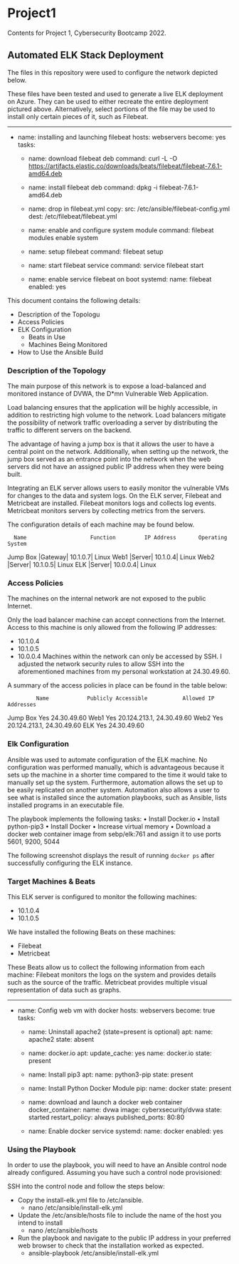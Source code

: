 # Project1
Contents for Project 1, Cybersecurity Bootcamp 2022.
## Automated ELK Stack Deployment

The files in this repository were used to configure the network depicted below.

 
These files have been tested and used to generate a live ELK deployment on Azure. They can be used to either recreate the entire deployment pictured above. Alternatively, select portions of the file may be used to install only certain pieces of it, such as Filebeat.

---
- name: installing and launching filebeat
  hosts: webservers
  become: yes
  tasks:

  - name: download filebeat deb
    command: curl -L -O https://artifacts.elastic.co/downloads/beats/filebeat/filebeat-7.6.1-amd64.deb

  - name: install filebeat deb
    command: dpkg -i filebeat-7.6.1-amd64.deb

  - name: drop in filebeat.yml 
    copy:
      src: /etc/ansible/filebeat-config.yml
      dest: /etc/filebeat/filebeat.yml

  - name: enable and configure system module
    command: filebeat modules enable system

  - name: setup filebeat
    command: filebeat setup

  - name: start filebeat service
    command: service filebeat start

  - name: enable service filebeat on boot
    systemd:
      name: filebeat
      enabled: yes

This document contains the following details:
- Description of the Topologu
- Access Policies
- ELK Configuration
  - Beats in Use
  - Machines Being Monitored
- How to Use the Ansible Build


### Description of the Topology

The main purpose of this network is to expose a load-balanced and monitored instance of DVWA, the D*mn Vulnerable Web Application.

Load balancing ensures that the application will be highly accessible, in addition to restricting high volume to the network. Load balancers mitigate the possibility of network traffic overloading a server by distributing the traffic to different servers on the backend. 

The advantage of having a jump box is that it allows the user to have a central point on the network. Additionally, when setting up the network, the jump box served as an entrance point into the network when the web servers did not have an assigned public IP address when they were being built. 

Integrating an ELK server allows users to easily monitor the vulnerable VMs for changes to the data and system logs. On the ELK server, Filebeat and Metricbeat are installed. Filebeat monitors logs and collects log events. Metricbeat monitors servers by collecting metrics from the servers.

The configuration details of each machine may be found below.

	  Name                	  Function		   IP Address		Operating System
Jump Box	|Gateway|	10.1.0.7|	Linux
Web1	|Server|	10.1.0.4|	Linux
Web2	|Server|	10.1.0.5|	Linux
ELK	|Server|	10.0.0.4|	Linux

### Access Policies

The machines on the internal network are not exposed to the public Internet. 

Only the load balancer machine can accept connections from the Internet. Access to this machine is only allowed from the following IP addresses:
-	10.1.0.4
-	10.1.0.5
-	10.0.0.4
Machines within the network can only be accessed by SSH. I adjusted the network security rules to allow SSH into the aforementioned machines from my personal workstation at 24.30.49.60.

A summary of the access policies in place can be found in the table below:

	         Name			 Publicly Accessible		   Allowed IP Addresses
Jump Box	Yes	24.30.49.60
Web1	Yes	20.124.213.1, 24.30.49.60
Web2	Yes	20.124.213.1, 24.30.49.60
ELK	Yes	24.30.49.60

### Elk Configuration

Ansible was used to automate configuration of the ELK machine. No configuration was performed manually, which is advantageous because it sets up the machine in a shorter time compared to the time it would take to manually set up the system. Furthermore, automation allows the set up to be easily replicated on another system. Automation also allows a user to see what is installed since the automation playbooks, such as Ansible, lists installed programs in an executable file.

The playbook implements the following tasks:
•	Install Docker.io
•	Install python-pip3
•	Install Docker
•	Increase virtual memory 
•	Download a docker web container image from sebp/elk:761 and assign it to use ports 5601, 9200, 5044












The following screenshot displays the result of running `docker ps` after successfully configuring the ELK instance.
 

### Target Machines & Beats
This ELK server is configured to monitor the following machines:
-	10.1.0.4
-	10.1.0.5

We have installed the following Beats on these machines:
-	Filebeat
-	Metricbeat

These Beats allow us to collect the following information from each machine:
Filebeat monitors the logs on the system and provides details such as the source of the traffic. Metricbeat provides multiple visual representation of data such as graphs.










---
  - name: Config web vm with docker
    hosts: webservers
    become: true
    tasks:

    - name: Uninstall apache2  (state=present is optional)
      apt: 
        name: apache2
        state: absent

    - name: docker.io
      apt:
        update_cache: yes
        name: docker.io
        state: present 

    - name: Install pip3
      apt:
        name: python3-pip
        state: present

    - name: Install Python Docker Module 
      pip:
        name: docker
        state: present
 
    - name: download and launch a docker web container
      docker_container:
        name: dvwa
        image: cyberxsecurity/dvwa
        state: started
        restart_policy: always
        published_ports: 80:80

    - name: Enable docker service
      systemd:
        name: docker
        enabled: yes






### Using the Playbook
In order to use the playbook, you will need to have an Ansible control node already configured. Assuming you have such a control node provisioned: 

SSH into the control node and follow the steps below:
- Copy the install-elk.yml file to /etc/ansible.
	- nano /etc/ansible/install-elk.yml
- Update the /etc/ansible/hosts file to include the name of the host you intend to install
	- nano /etc/ansible/hosts
- Run the playbook and navigate to the public IP address in your preferred web browser to check that the installation worked as expected.
	- ansible-playbook /etc/ansible/install-elk.yml
